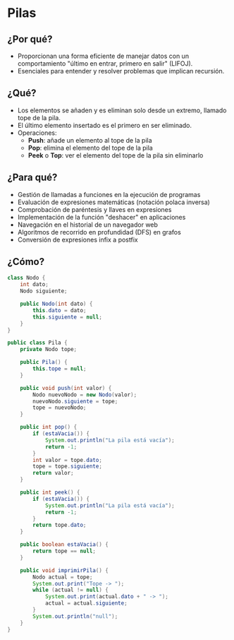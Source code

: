 # Pilas

## ¿Por qué?

- Proporcionan una forma eficiente de manejar datos con un comportamiento "último en entrar, primero en salir" (LIFOJ).
- Esenciales para entender y resolver problemas que implican recursión.

## ¿Qué?

- Los elementos se añaden y es eliminan solo desde un extremo, llamado tope de la pila.
- El último elemento insertado es el primero en ser eliminado.
- Operaciones:
  - **Push**: añade un elemento al tope de la pila
  - **Pop**: elimina el elemento del tope de la pila
  - **Peek** o **Top**: ver el elemento del tope de la pila sin eliminarlo

## ¿Para qué?

- Gestión de llamadas a funciones en la ejecución de programas
- Evaluación de expresiones matemáticas (notación polaca inversa)
- Comprobación de paréntesis y llaves en expresiones
- Implementación de la función "deshacer" en aplicaciones
- Navegación en el historial de un navegador web
- Algoritmos de recorrido en profundidad (DFS) en grafos
- Conversión de expresiones infix a postfix

## ¿Cómo?

```java
class Nodo {
    int dato;
    Nodo siguiente;

    public Nodo(int dato) {
        this.dato = dato;
        this.siguiente = null;
    }
}

public class Pila {
    private Nodo tope;

    public Pila() {
        this.tope = null;
    }

    public void push(int valor) {
        Nodo nuevoNodo = new Nodo(valor);
        nuevoNodo.siguiente = tope;
        tope = nuevoNodo;
    }

    public int pop() {
        if (estaVacia()) {
            System.out.println("La pila está vacía");
            return -1;
        }
        int valor = tope.dato;
        tope = tope.siguiente;
        return valor;
    }

    public int peek() {
        if (estaVacia()) {
            System.out.println("La pila está vacía");
            return -1;
        }
        return tope.dato;
    }

    public boolean estaVacia() {
        return tope == null;
    }

    public void imprimirPila() {
        Nodo actual = tope;
        System.out.print("Tope -> ");
        while (actual != null) {
            System.out.print(actual.dato + " -> ");
            actual = actual.siguiente;
        }
        System.out.println("null");
    }
}
```
